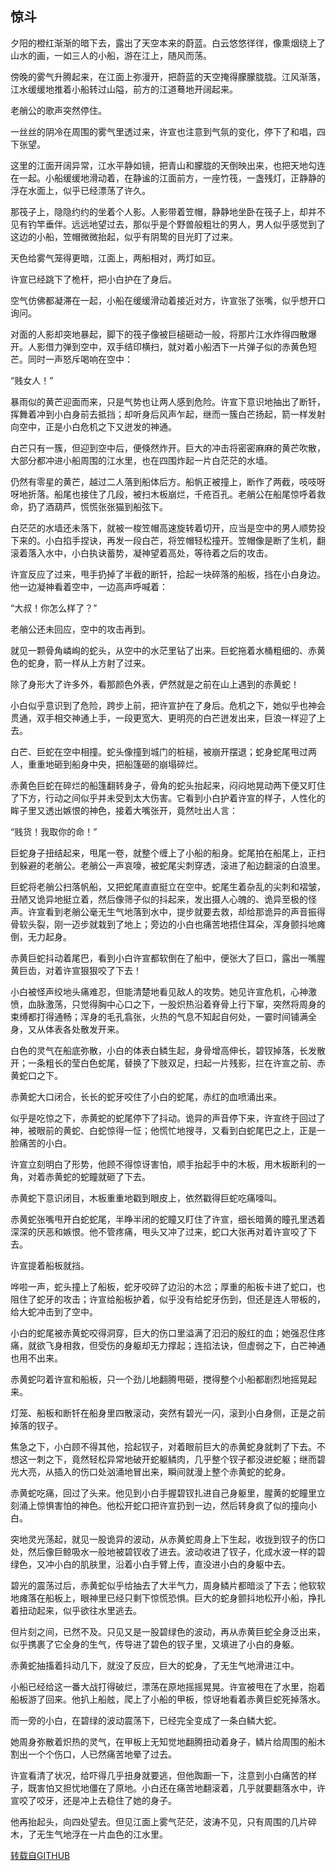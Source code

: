 ## 惊斗

夕阳的橙红渐渐的暗下去，露出了天空本来的蔚蓝。白云悠悠徉徉，像熏烟绕上了山水的画，一如三人的小船，游在江上，随风而荡。

傍晚的雾气升腾起来，在江面上弥漫开，把蔚蓝的天空掩得朦朦胧胧。江风渐落，江水缓缓地推着小船转过山隘，前方的江道蓦地开阔起来。

老艄公的歌声突然停住。

一丝丝的阴冷在周围的雾气里透过来，许宣也注意到气氛的变化，停下了和唱，四下张望。

这里的江面开阔异常，江水平静如镜，把青山和朦胧的天倒映出来，也把天地勾连在一起。小船缓缓地滑动着，在静谧的江面前方，一座竹筏，一盏残灯，正静静的浮在水面上，似乎已经漂荡了许久。

那筏子上，隐隐约约的坐着个人影。人影带着笠帽，静静地坐卧在筏子上，却并不见有钓竿垂伴。远远地望过去，那似乎是个野兽般粗壮的男人，男人似乎感觉到了这边的小船，笠帽微微抬起，似乎有阴鸷的目光盯了过来。

天色给雾气笼得更暗，江面上，两船相对，两灯如豆。

许宣已经跳下了桅杆，把小白护在了身后。

空气仿佛都凝滞在一起，小船在缓缓滑动着接近对方，许宣张了张嘴，似乎想开口询问。

对面的人影却突地暴起，脚下的筏子像被巨槌砸动一般，将那片江水炸得四散爆开。人影借力弹到空中，双手结印横扫，就对着小船洒下一片弹子似的赤黄色短芒。同时一声怒斥喝响在空中：

“贱女人！”

暴雨似的黄芒迎面而来，只是气势也让两人感到危险。许宣下意识地抽出了断钎，挥舞着冲到小白身前去抵挡；却听身后风声乍起，继而一簇白芒扬起，箭一样发射向空中，正是小白危机之下又迸发的神通。

白芒只有一簇，但迎到空中后，便倏然炸开。巨大的冲击将密密麻麻的黄芒吹散，大部分都冲进小船周围的江水里，也在四围炸起一片白茫茫的水墙。

仍然有零星的黄芒，越过二人落到船体后方。船帆正被撞上，断作了两截，吱吱呀呀地折落。船尾也接住了几段，被扫木板崩烂，千疮百孔。老艄公在船尾惊呼着救命，扔了酒葫芦，慌慌张张猫到船弦下。

白茫茫的水墙还未落下，就被一梭笠帽高速旋转着切开，应当是空中的男人顺势投下来的。小白掐手捏诀，再发一段白芒，将笠帽轻松撞开。笠帽像是断了生机，翻滚着落入水中，小白执诀蓄势，凝神望着高处，等待着之后的攻击。

许宣反应了过来，甩手扔掉了半截的断钎，拾起一块碎落的船板，挡在小白身边。他一边凝神看着空中，一边高声呼喊着：

“大叔！你怎么样了？”

老艄公还未回应，空中的攻击再到。

就见一颗骨角嶙峋的蛇头，从空中的水茫里钻了出来。巨蛇拖着水桶粗细的、赤黄色的蛇身，箭一样从上方射了过来。

除了身形大了许多外，看那颜色外表，俨然就是之前在山上遇到的赤黄蛇！

小白似乎意识到了危险，跨步上前，把许宣护在了身后。危机之下，她似乎也神会贯通，双手相交神通上手，一段更宽大、更明亮的白芒迸发出来，巨浪一样迎了上去。

白芒、巨蛇在空中相撞。蛇头像撞到城门的桩槌，被崩开摆退；蛇身蛇尾甩过两人，重重地砸到船身中央，把船篷砸的崩塌碎烂。

赤黄色巨蛇在碎烂的船篷翻转身子，骨角的蛇头抬起来，闷闷地晃动两下便又盯住了下方，行动之间似乎并未受到太大伤害。它看到小白护着许宣的样子，人性化的眸子里又透出嫉恨的神色，接着大嘴张开，竟然吐出人言：

“贱货！我取你的命！”

巨蛇身子扭结起来，甩尾一卷，就整个缠上了小船的船身。蛇尾拍在船尾上，正扫到躲避的老艄公。老艄公一声哀嚎，被蛇尾尖刺穿透，滚进了船边翻滚的白浪里。

巨蛇将老艄公扫落帆船，又把蛇尾直直挺立在空中。蛇尾生着杂乱的尖刺和褶皱，丑陋又诡异地挺立着，然后像筛子似的抖起来，发出摄人心魄的、诡异至极的怪声。许宣看到老艄公毫无生气地落到水中，提步就要去救，却给那诡异的声音振得骨软头裂，刚一迈步就栽到了地上；旁边的小白也痛苦地捂住耳朵，浑身颤抖地瘫倒，无力起身。

赤黄巨蛇抖动着尾巴，看到小白许宣都软倒在了船中，便张大了巨口，露出一嘴腥黄巨齿，对着许宣狠狠咬了下去！

小白被怪声绞地头痛难忍，但能清楚地看见敌人的攻势。她见许宣危机，心神激愤，血脉激荡，只觉得胸中心口之下，一股炽热沿着脊骨上行下窜，突然将周身的束缚都打得通畅；浑身的毛孔翕张，火热的气息不知起自何处，一霎时间铺满全身，又从体表各处散发开来。

白色的灵气在船底弥散，小白的体表白鳞生起，身骨增高伸长，碧钗掉落，长发散开；一条粗长的莹白色蛇尾，替换了下肢双足，扫起一片残影，拦在许宣之前、赤黄蛇口之下。

赤黄蛇大口闭合，长长的蛇牙咬住了小白的蛇尾，赤红的血喷涌出来。

似乎是吃惊之下，赤黄蛇的蛇尾停下了抖动。诡异的声音停下来，许宣终于回过了神，被眼前的黄蛇、白蛇惊得一怔；他慌忙地搜寻，又看到白蛇尾巴之上，正是一脸痛苦的小白。

许宣立刻明白了形势，他顾不得惊讶害怕，顺手抬起手中的木板，用木板断利的一角，对着赤黄蛇的蛇瞳就砸了下去。

赤黄蛇下意识闭目，木板重重地戳到眼皮上，依然戳得巨蛇吃痛嚎叫。

赤黄蛇张嘴甩开白蛇蛇尾，半睁半闭的蛇瞳又盯住了许宣，细长暗黄的瞳孔里透着深深的厌恶和嫉恨。他不管疼痛，甩头又冲了过来，蛇口大张再对着许宣咬了下去。

许宣提着船板就挡。

哗啦一声，蛇头撞上了船板，蛇牙咬碎了边沿的木岔；厚重的船板卡进了蛇口，也阻住了蛇牙的攻击；许宣给船板护着，似乎没有给蛇牙伤到，但还是连人带板的，给大蛇冲击到了空中。

小白的蛇尾被赤黄蛇咬得洞穿，巨大的伤口里溢满了汩汩的殷红的血；她强忍住疼痛，就欲飞身相救，但受伤的身躯却无力撑起；连掐法诀，但虚弱之下，白芒神通也用不出来。

赤黄蛇叼着许宣和船板，只一个劲儿地翻腾甩砸，搅得整个小船都剧烈地摇晃起来。

灯笼、船板和断钎在船身里四散滚动，突然有碧光一闪，滚到小白身侧，正是之前掉落的钗子。

焦急之下，小白顾不得其他，拾起钗子，对着眼前巨大的赤黄蛇身就刺了下去。不想这一刺之下，竟然轻松异常地破开蛇躯鳞肉，几乎整个钗子都没进蛇躯；继而碧光大亮，从插入的伤口处汹涌地冒出来，瞬间就漫上整个赤黄蛇的蛇身。

赤黄蛇吃痛，回过了头来。他见到小白手握碧钗扎进自己身躯里，腥黄的蛇瞳里立刻涌上惊惧害怕的神色。他松开蛇口把许宣扔到一边，然后转身疯了似的撞向小白。

突地灵光荡起，就见一股诡异的波动，从赤黄蛇周身上下生起，收拢到钗子的伤口处，然后像巨鲸吸水一般地被碧钗收了进去。波动收进了钗子，化成水波一样的碧绿色，又冲小白的肌肤里，沿着小白手臂上传，直没进小白的身躯中去。

碧光的震荡过后，赤黄蛇似乎给抽去了大半气力，周身鳞片都暗淡了下去；他软软地瘫落在船板上，眼神里已经只剩下惊慌恐惧。巨大的蛇身颤抖地松开小船，挣扎着扭动起来，似乎欲往水里逃去。

但片刻之间，已然不及。只见又是一股碧绿色的波动，再从赤黄巨蛇全身泛出来，似乎携裹了它全身的生气，传导进了碧色的钗子里，又填进了小白的身躯。

赤黄蛇抽搐着抖动几下，就没了反应，巨大的蛇身，了无生气地滑进江中。

小船已经给这一番大战打得破烂，漂荡在原地摇摇晃晃。许宣被甩在了水里，抱着船板游了回来。他扒上船舷，爬上了小船的甲板，惊讶地看着赤黄巨蛇死掉落水。

而一旁的小白，在碧绿的波动震荡下，已经完全变成了一条白鳞大蛇。

她周身弥散着炽热的灵气，在甲板上无知觉地翻腾扭动着身子，鳞片给周围的船木割出一个个伤口，人已然痛苦地晕了过去。

许宣看清了状况，给吓得几乎扭身就要逃，但他踟蹰一下，注意到小白痛苦的样子，既害怕又担忧地僵在了原地。小白还在痛苦地翻滚着，几乎就要翻落水中，许宣咬了咬牙，还是冲上去稳住了她的身子。

他再抬起头，向四处望去。但见江面上雾气茫茫，波涛不见，只有周围的几片碎木，了无生气地浮在一片血色的江水里。

[转载自GITHUB](https://github.com/NinePieces/BaiSheYuanQi)